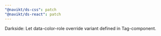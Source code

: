 ```yaml
---
"@navikt/ds-css": patch
"@navikt/ds-react": patch
---
```


Darkside: Let data-color-role override variant defined in Tag-component.
